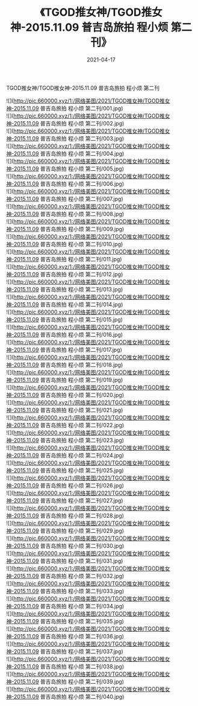 ﻿---
layout: post
title:  《TGOD推女神/TGOD推女神-2015.11.09 普吉岛旅拍 程小烦 第二刊》
date:   2021-04-17
img: http://pic.660000.xyz/1:/网络美图/2021/TGOD推女神/TGOD推女神-2015.11.09 普吉岛旅拍 程小烦 第二刊/000.jpg
categories: [美女, 清纯, 唯美]
---

TGOD推女神/TGOD推女神-2015.11.09 普吉岛旅拍 程小烦 第二刊

 ![](http://pic.660000.xyz/1:/网络美图/2021/TGOD推女神/TGOD推女神-2015.11.09 普吉岛旅拍 程小烦 第二刊/001.jpg) <br>![](http://pic.660000.xyz/1:/网络美图/2021/TGOD推女神/TGOD推女神-2015.11.09 普吉岛旅拍 程小烦 第二刊/002.jpg) <br>![](http://pic.660000.xyz/1:/网络美图/2021/TGOD推女神/TGOD推女神-2015.11.09 普吉岛旅拍 程小烦 第二刊/003.jpg) <br>![](http://pic.660000.xyz/1:/网络美图/2021/TGOD推女神/TGOD推女神-2015.11.09 普吉岛旅拍 程小烦 第二刊/004.jpg) <br>![](http://pic.660000.xyz/1:/网络美图/2021/TGOD推女神/TGOD推女神-2015.11.09 普吉岛旅拍 程小烦 第二刊/005.jpg) <br>![](http://pic.660000.xyz/1:/网络美图/2021/TGOD推女神/TGOD推女神-2015.11.09 普吉岛旅拍 程小烦 第二刊/006.jpg) <br>![](http://pic.660000.xyz/1:/网络美图/2021/TGOD推女神/TGOD推女神-2015.11.09 普吉岛旅拍 程小烦 第二刊/007.jpg) <br>![](http://pic.660000.xyz/1:/网络美图/2021/TGOD推女神/TGOD推女神-2015.11.09 普吉岛旅拍 程小烦 第二刊/008.jpg) <br>![](http://pic.660000.xyz/1:/网络美图/2021/TGOD推女神/TGOD推女神-2015.11.09 普吉岛旅拍 程小烦 第二刊/009.jpg) <br>![](http://pic.660000.xyz/1:/网络美图/2021/TGOD推女神/TGOD推女神-2015.11.09 普吉岛旅拍 程小烦 第二刊/010.jpg) <br>![](http://pic.660000.xyz/1:/网络美图/2021/TGOD推女神/TGOD推女神-2015.11.09 普吉岛旅拍 程小烦 第二刊/011.jpg) <br>![](http://pic.660000.xyz/1:/网络美图/2021/TGOD推女神/TGOD推女神-2015.11.09 普吉岛旅拍 程小烦 第二刊/012.jpg) <br>![](http://pic.660000.xyz/1:/网络美图/2021/TGOD推女神/TGOD推女神-2015.11.09 普吉岛旅拍 程小烦 第二刊/013.jpg) <br>![](http://pic.660000.xyz/1:/网络美图/2021/TGOD推女神/TGOD推女神-2015.11.09 普吉岛旅拍 程小烦 第二刊/014.jpg) <br>![](http://pic.660000.xyz/1:/网络美图/2021/TGOD推女神/TGOD推女神-2015.11.09 普吉岛旅拍 程小烦 第二刊/015.jpg) <br>![](http://pic.660000.xyz/1:/网络美图/2021/TGOD推女神/TGOD推女神-2015.11.09 普吉岛旅拍 程小烦 第二刊/016.jpg) <br>![](http://pic.660000.xyz/1:/网络美图/2021/TGOD推女神/TGOD推女神-2015.11.09 普吉岛旅拍 程小烦 第二刊/017.jpg) <br>![](http://pic.660000.xyz/1:/网络美图/2021/TGOD推女神/TGOD推女神-2015.11.09 普吉岛旅拍 程小烦 第二刊/018.jpg) <br>![](http://pic.660000.xyz/1:/网络美图/2021/TGOD推女神/TGOD推女神-2015.11.09 普吉岛旅拍 程小烦 第二刊/019.jpg) <br>![](http://pic.660000.xyz/1:/网络美图/2021/TGOD推女神/TGOD推女神-2015.11.09 普吉岛旅拍 程小烦 第二刊/020.jpg) <br>![](http://pic.660000.xyz/1:/网络美图/2021/TGOD推女神/TGOD推女神-2015.11.09 普吉岛旅拍 程小烦 第二刊/021.jpg) <br>![](http://pic.660000.xyz/1:/网络美图/2021/TGOD推女神/TGOD推女神-2015.11.09 普吉岛旅拍 程小烦 第二刊/022.jpg) <br>![](http://pic.660000.xyz/1:/网络美图/2021/TGOD推女神/TGOD推女神-2015.11.09 普吉岛旅拍 程小烦 第二刊/023.jpg) <br>![](http://pic.660000.xyz/1:/网络美图/2021/TGOD推女神/TGOD推女神-2015.11.09 普吉岛旅拍 程小烦 第二刊/024.jpg) <br>![](http://pic.660000.xyz/1:/网络美图/2021/TGOD推女神/TGOD推女神-2015.11.09 普吉岛旅拍 程小烦 第二刊/025.jpg) <br>![](http://pic.660000.xyz/1:/网络美图/2021/TGOD推女神/TGOD推女神-2015.11.09 普吉岛旅拍 程小烦 第二刊/026.jpg) <br>![](http://pic.660000.xyz/1:/网络美图/2021/TGOD推女神/TGOD推女神-2015.11.09 普吉岛旅拍 程小烦 第二刊/027.jpg) <br>![](http://pic.660000.xyz/1:/网络美图/2021/TGOD推女神/TGOD推女神-2015.11.09 普吉岛旅拍 程小烦 第二刊/028.jpg) <br>![](http://pic.660000.xyz/1:/网络美图/2021/TGOD推女神/TGOD推女神-2015.11.09 普吉岛旅拍 程小烦 第二刊/029.jpg) <br>![](http://pic.660000.xyz/1:/网络美图/2021/TGOD推女神/TGOD推女神-2015.11.09 普吉岛旅拍 程小烦 第二刊/030.jpg) <br>![](http://pic.660000.xyz/1:/网络美图/2021/TGOD推女神/TGOD推女神-2015.11.09 普吉岛旅拍 程小烦 第二刊/031.jpg) <br>![](http://pic.660000.xyz/1:/网络美图/2021/TGOD推女神/TGOD推女神-2015.11.09 普吉岛旅拍 程小烦 第二刊/032.jpg) <br>![](http://pic.660000.xyz/1:/网络美图/2021/TGOD推女神/TGOD推女神-2015.11.09 普吉岛旅拍 程小烦 第二刊/033.jpg) <br>![](http://pic.660000.xyz/1:/网络美图/2021/TGOD推女神/TGOD推女神-2015.11.09 普吉岛旅拍 程小烦 第二刊/034.jpg) <br>![](http://pic.660000.xyz/1:/网络美图/2021/TGOD推女神/TGOD推女神-2015.11.09 普吉岛旅拍 程小烦 第二刊/035.jpg) <br>![](http://pic.660000.xyz/1:/网络美图/2021/TGOD推女神/TGOD推女神-2015.11.09 普吉岛旅拍 程小烦 第二刊/036.jpg) <br>![](http://pic.660000.xyz/1:/网络美图/2021/TGOD推女神/TGOD推女神-2015.11.09 普吉岛旅拍 程小烦 第二刊/037.jpg) <br>![](http://pic.660000.xyz/1:/网络美图/2021/TGOD推女神/TGOD推女神-2015.11.09 普吉岛旅拍 程小烦 第二刊/038.jpg) <br>![](http://pic.660000.xyz/1:/网络美图/2021/TGOD推女神/TGOD推女神-2015.11.09 普吉岛旅拍 程小烦 第二刊/039.jpg) <br>![](http://pic.660000.xyz/1:/网络美图/2021/TGOD推女神/TGOD推女神-2015.11.09 普吉岛旅拍 程小烦 第二刊/040.jpg) <br>